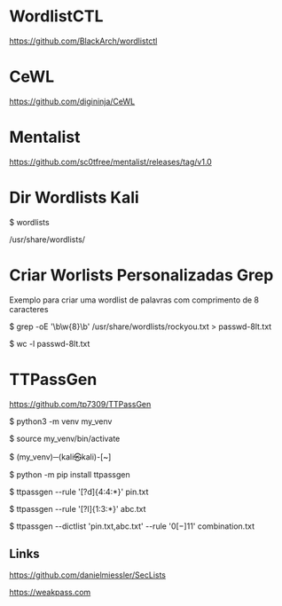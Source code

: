 # WordlistCTL

https://github.com/BlackArch/wordlistctl

# CeWL

https://github.com/digininja/CeWL

# Mentalist

https://github.com/sc0tfree/mentalist/releases/tag/v1.0

# Dir Wordlists Kali

$ wordlists

/usr/share/wordlists/

# Criar Worlists Personalizadas Grep

Exemplo para criar uma wordlist de palavras com comprimento de 8 caracteres

$ grep -oE '\b\w{8}\b' /usr/share/wordlists/rockyou.txt > passwd-8lt.txt

$ wc -l passwd-8lt.txt

# TTPassGen

https://github.com/tp7309/TTPassGen

$ python3 -m venv my_venv 

$ source my_venv/bin/activate

$ (my_venv)─(kali㉿kali)-[~]

$ python -m pip install ttpassgen

$ ttpassgen --rule '[?d]{4:4:*}' pin.txt

$ ttpassgen --rule '[?l]{1:3:*}' abc.txt

$ ttpassgen --dictlist 'pin.txt,abc.txt' --rule '$0[-]{1}$1' combination.txt

## Links

https://github.com/danielmiessler/SecLists

https://weakpass.com

